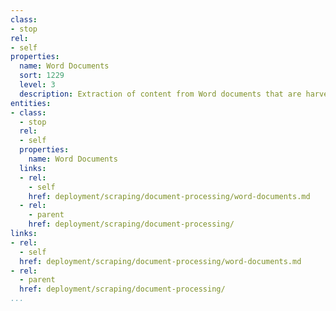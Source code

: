```yaml
---
class:
- stop
rel:
- self
properties:
  name: Word Documents
  sort: 1229
  level: 3
  description: Extraction of content from Word documents that are harvest via URLs.
entities:
- class:
  - stop
  rel:
  - self
  properties:
    name: Word Documents
  links:
  - rel:
    - self
    href: deployment/scraping/document-processing/word-documents.md
  - rel:
    - parent
    href: deployment/scraping/document-processing/
links:
- rel:
  - self
  href: deployment/scraping/document-processing/word-documents.md
- rel:
  - parent
  href: deployment/scraping/document-processing/
...
```

